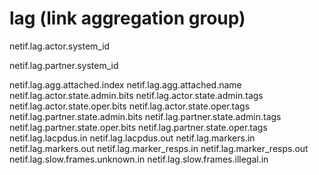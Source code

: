 # lag (link aggregation group)

netif.lag.actor.system_id

netif.lag.partner.system_id

netif.lag.agg.attached.index
netif.lag.agg.attached.name
netif.lag.actor.state.admin.bits
netif.lag.actor.state.admin.tags
netif.lag.actor.state.oper.bits
netif.lag.actor.state.oper.tags
netif.lag.partner.state.admin.bits
netif.lag.partner.state.admin.tags
netif.lag.partner.state.oper.bits
netif.lag.partner.state.oper.tags
netif.lag.lacpdus.in
netif.lag.lacpdus.out
netif.lag.markers.in
netif.lag.markers.out
netif.lag.marker_resps.in
netif.lag.marker_resps.out
netif.lag.slow.frames.unknown.in
netif.lag.slow.frames.illegal.in
